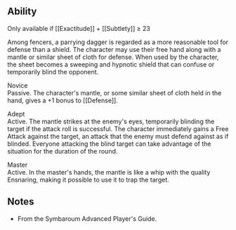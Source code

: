 ## Ability
Only available if [[Exactitude]] + [[Subtlety]] ≥ 23

Among fencers, a parrying dagger is regarded as a more reasonable tool for defense than a shield. The character may use their free hand along with a mantle or similar sheet of cloth for defense. When used by the character, the sheet becomes a sweeping and hypnotic shield that can confuse or temporarily blind the opponent.

Novice<br>Passive. The character's mantle, or some similar sheet of cloth held in the hand, gives a +1 bonus to [[Defense]].

Adept<br>Active. The mantle strikes at the enemy's eyes, temporarily blinding the target if the attack roll is successful. The character immediately gains a Free Attack against the target, an attack that the enemy must defend against as if blinded. Everyone attacking the blind target can take advantage of the situation for the duration of the round.

Master<br>Active. In the master's hands, the mantle is like a whip with the quality Ensnaring, making it possible to use it to trap the target.
## Notes
* From the Symbaroum Advanced Player's Guide.